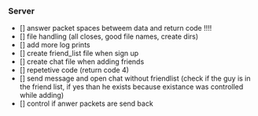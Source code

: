 ### Server
- [] answer packet spaces betweem data and return code !!!!
- [] file handling (all closes, good file names, create dirs)
- [] add more log prints
- [] create friend_list file when sign up
- [] create chat file when adding friends
- [] repetetive code (return code 4)
- [] send message and open chat without friendlist (check if the guy is in the friend list, if yes than he exists because existance was controlled while adding)
- [] control if anwer packets are send back 